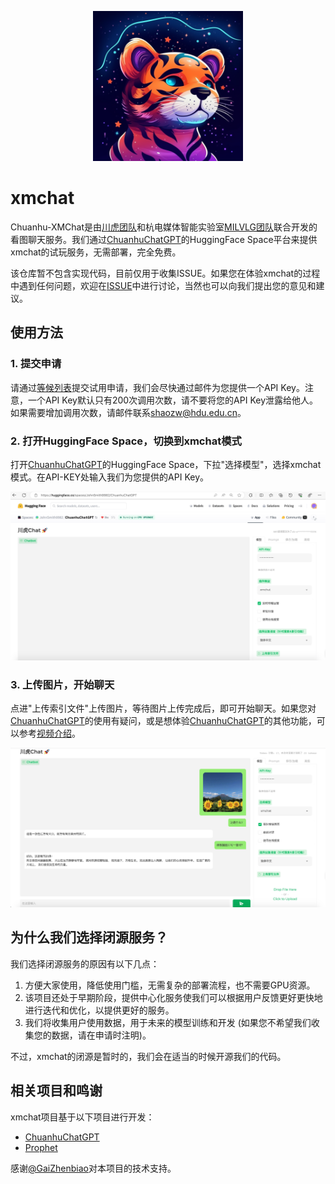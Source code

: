 <p align="center">
  <img src="misc/logo.png" width=240 />
</p>

# xmchat

Chuanhu-XMChat是由[川虎团队](https://github.com/GaiZhenbiao/ChuanhuChatGPT)和杭电媒体智能实验室[MILVLG团队](https://github.com/MILVLG)联合开发的看图聊天服务。我们通过[ChuanhuChatGPT](https://huggingface.co/spaces/JohnSmith9982/ChuanhuChatGPT)的HuggingFace Space平台来提供xmchat的试玩服务，无需部署，完全免费。

该仓库暂不包含实现代码，目前仅用于收集ISSUE。如果您在体验xmchat的过程中遇到任何问题，欢迎在[ISSUE](https://github.com/MILVLG/xmchat/issues)中进行讨论，当然也可以向我们提出您的意见和建议。

## 使用方法

### 1. 提交申请

请通过[等候列表](https://forms.office.com/r/tvC5pMkw6M)提交试用申请，我们会尽快通过邮件为您提供一个API Key。注意，一个API Key默认只有200次调用次数，请不要将您的API Key泄露给他人。如果需要增加调用次数，请邮件联系[shaozw@hdu.edu.cn](mailto:shaozw@hdu.edu.cn)。

### 2. 打开HuggingFace Space，切换到xmchat模式

打开[ChuanhuChatGPT](https://huggingface.co/spaces/JohnSmith9982/ChuanhuChatGPT)的HuggingFace Space，下拉"选择模型"，选择xmchat模式。在API-KEY处输入我们为您提供的API Key。

![](misc/interface.png)

### 3. 上传图片，开始聊天

点进"上传索引文件"上传图片，等待图片上传完成后，即可开始聊天。如果您对[ChuanhuChatGPT](https://huggingface.co/spaces/JohnSmith9982/ChuanhuChatGPT)的使用有疑问，或是想体验[ChuanhuChatGPT](https://huggingface.co/spaces/JohnSmith9982/ChuanhuChatGPT)的其他功能，可以参考[视频介绍](https://www.bilibili.com/video/BV1184y1w7aP)。

![](misc/chat.png)

## 为什么我们选择闭源服务？

我们选择闭源服务的原因有以下几点：

1. 方便大家使用，降低使用门槛，无需复杂的部署流程，也不需要GPU资源。
2. 该项目还处于早期阶段，提供中心化服务使我们可以根据用户反馈更好更快地进行迭代和优化，以提供更好的服务。
3. 我们将收集用户使用数据，用于未来的模型训练和开发 (如果您不希望我们收集您的数据，请在申请时注明)。

不过，xmchat的闭源是暂时的，我们会在适当的时候开源我们的代码。

## 相关项目和鸣谢

xmchat项目基于以下项目进行开发：

- [ChuanhuChatGPT](https://github.com/GaiZhenbiao/ChuanhuChatGPT)
- [Prophet](https://github.com/MILVLG/prophet)

感谢[@GaiZhenbiao](https://github.com/GaiZhenbiao)对本项目的技术支持。
